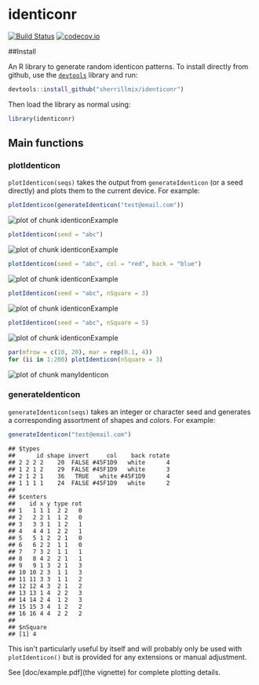 # identiconr

[![Build Status](https://travis-ci.org/sherrillmix/identiconr.svg?branch=master)](https://travis-ci.org/sherrillmix/identiconr)
[![codecov.io](https://codecov.io/github/sherrillmix/identiconr/coverage.svg?branch=master)](https://codecov.io/github/sherrillmix/identiconr?branch=master)

##Install

An R library to generate random identicon patterns. To install directly from github, use the [<code>devtools</code>](https://github.com/hadley/devtools) library and run:


```r
devtools::install_github("sherrillmix/identiconr")
```
Then load the library as normal using:

```r
library(identiconr)
```

## Main functions
### plotIdenticon

<code>plotIdenticon(seqs)</code> takes the output from <code>generateIdenticon</code> (or a seed directly) and plots them to the current device. For example:


```r
plotIdenticon(generateIdenticon("test@email.com"))
```

![plot of chunk identiconExample](README_files/identiconExample-1.png)

```r
plotIdenticon(seed = "abc")
```

![plot of chunk identiconExample](README_files/identiconExample-2.png)

```r
plotIdenticon(seed = "abc", col = "red", back = "blue")
```

![plot of chunk identiconExample](README_files/identiconExample-3.png)

```r
plotIdenticon(seed = "abc", nSquare = 3)
```

![plot of chunk identiconExample](README_files/identiconExample-4.png)

```r
plotIdenticon(seed = "abc", nSquare = 5)
```

![plot of chunk identiconExample](README_files/identiconExample-5.png)


```r
par(mfrow = c(10, 20), mar = rep(0.1, 4))
for (ii in 1:200) plotIdenticon(nSquare = 3)
```

![plot of chunk manyIdenticon](README_files/manyIdenticon-1.png)


### generateIdenticon 

<code>generateIdenticon(seqs)</code> takes an integer or character seed and generates a corresponding assortment of shapes and colors. For example:


```r
generateIdenticon("test@email.com")
```

```
## $types
##      id shape invert     col    back rotate
## 2 2 2 2    20  FALSE #45F1D9   white      4
## 1 2 1 2    29  FALSE #45F1D9   white      3
## 2 1 2 1    36   TRUE   white #45F1D9      4
## 1 1 1 1    24  FALSE #45F1D9   white      2
## 
## $centers
##    id x y type rot
## 1   1 1 1  2 2   0
## 2   2 2 1  1 2   0
## 3   3 3 1  1 2   1
## 4   4 4 1  2 2   1
## 5   5 1 2  2 1   0
## 6   6 2 2  1 1   0
## 7   7 3 2  1 1   1
## 8   8 4 2  2 1   1
## 9   9 1 3  2 1   3
## 10 10 2 3  1 1   3
## 11 11 3 3  1 1   2
## 12 12 4 3  2 1   2
## 13 13 1 4  2 2   3
## 14 14 2 4  1 2   3
## 15 15 3 4  1 2   2
## 16 16 4 4  2 2   2
## 
## $nSquare
## [1] 4
```

This isn't particularly useful by itself and will probably only be used with `plotIdenticon()` but is provided for any extensions or manual adjustment.

See [doc/example.pdf](the vignette) for complete plotting details.

